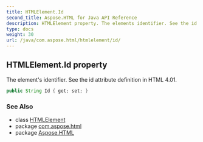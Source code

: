 ```yaml
---
title: HTMLElement.Id
second_title: Aspose.HTML for Java API Reference
description: HTMLElement property. The elements identifier. See the id attribute definition in HTML 4.01
type: docs
weight: 30
url: /java/com.aspose.html/htmlelement/id/
---
```

## HTMLElement.Id property

The element's identifier. See the id attribute definition in HTML 4.01.

```java
public String Id { get; set; }
```

### See Also

* class [HTMLElement](../)
* package [com.aspose.html](../../../com.aspose.html/)
* package [Aspose.HTML](../../../)
